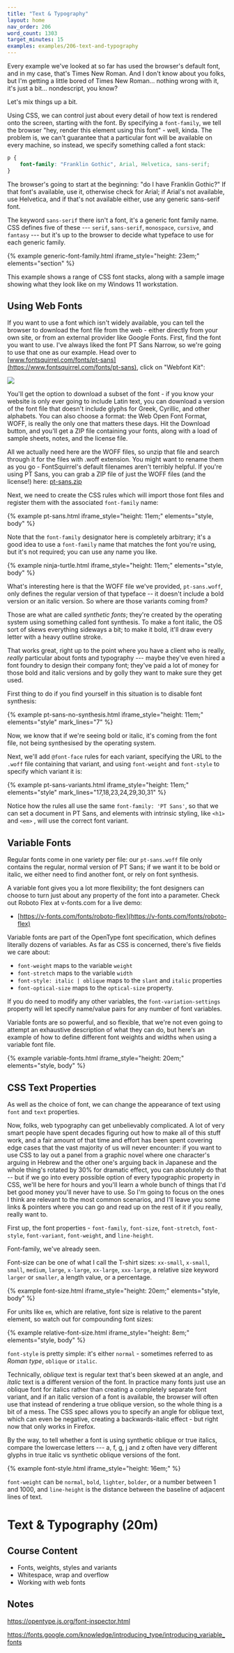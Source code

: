 ```yaml
---
title: "Text & Typography"
layout: home
nav_order: 206
word_count: 1303
target_minutes: 15
examples: examples/206-text-and-typography
---
```

Every example we've looked at so far has used the browser's default font, and in my case, that's Times New Roman. And I don't know about you folks, but I'm getting a little bored of Times New Roman... nothing wrong with it, it's just a bit... nondescript, you know?

Let's mix things up a bit.

Using CSS, we can control just about every detail of how text is rendered onto the screen, starting with the font. By specifying a `font-family`, we tell the browser "hey, render this element using this font" - well, kinda. The problem is, we can't guarantee that a particular font will be available on every machine, so instead, we specify something called a font stack:

```css
p {
    font-family: "Franklin Gothic", Arial, Helvetica, sans-serif;
}
```

The browser's going to start at the beginning: "do I have Franklin Gothic?" If that font's available, use it, otherwise check for Arial; if Arial's not available, use Helvetica, and if that's not available either, use any generic sans-serif font.

The keyword `sans-serif` there isn't a font, it's a generic font family name. CSS defines five of these --- `serif`, `sans-serif`, `monospace`, `cursive`, and `fantasy` --- but it's up to the browser to decide what typeface to use for each generic family.

{% example generic-font-family.html iframe_style="height: 23em;" elements="section" %}

This example shows a range of CSS font stacks, along with a sample image showing what they look like on my Windows 11 workstation.

## Using Web Fonts

If you want to use a font which isn't widely available, you can tell the browser to download the font file from the web - either directly from your own site, or from an external provider like Google Fonts. First, find the font you want to use. I've always liked the font PT Sans Narrow, so we're going to use that one as our example. Head over to [www.fontsquirrel.com/fonts/pt-sans](https://www.fontsquirrel.com/fonts/pt-sans), click on "Webfont Kit": 

![](./images/font-squirrel-pt-sans.png)

You'll get the option to download a subset of the font - if you know your website is only ever going to include Latin text, you can download a version of the font file that doesn't include glyphs for Greek, Cyrillic, and other alphabets. You can also choose a format: the Web Open Font Format, WOFF, is really the only one that matters these days. Hit the Download button, and you'll get a ZIP file containing your fonts, along with a load of sample sheets, notes, and the license file.

All we actually need here are the WOFF files, so unzip that file and search through it for the files with .woff extension. You might want to rename them as you go - FontSquirrel's default filenames aren't terribly helpful. If you're using PT Sans, you can grab a ZIP file of just the WOFF files (and the license!) here: [pt-sans.zip]({{page.examples}}/pt-sans.zip)

Next, we need to create the CSS rules which will import those font files and register them with the associated `font-family` name:

{% example pt-sans.html iframe_style="height: 11em;" elements="style, body" %}

Note that the `font-family` designator here is completely arbitrary; it's a good idea to use a `font-family` name that matches the font you're using, but it's not required; you can use any name you like.

{% example ninja-turtle.html iframe_style="height: 11em;" elements="style, body" %}

What's interesting here is that the WOFF file we've provided, `pt-sans.woff`, only defines the regular version of that typeface -- it doesn't include a bold version or an italic version. So where are those variants coming from?

Those are what are called *synthetic fonts*; they're created by the operating system using something called font synthesis. To make a font italic, the OS sort of skews everything sideways a bit; to make it bold, it'll draw every letter with a heavy outline stroke.

That works great, right up to the point where you have a client who is really, *really* particular about fonts and typography --- maybe they've even hired a font foundry to design their company font; they've paid a lot of money for those bold and italic versions and by golly they want to make sure they get used.

First thing to do if you find yourself in this situation is to disable font synthesis:

{% example pt-sans-no-synthesis.html iframe_style="height: 11em;" elements="style" mark_lines="7" %}

Now, we know that if we're seeing bold or italic, it's coming from the font file, not being synthesised by the operating system.

Next, we'll add `@font-face` rules for each variant, specifying the URL to the `.woff` file containing that variant, and using `font-weight` and `font-style` to specify which variant it is:

{% example pt-sans-variants.html iframe_style="height: 11em;" elements="style" mark_lines="17,18,23,24,29,30,31" %}

Notice how the rules all use the same `font-family: 'PT Sans'`, so that we can set a document in PT Sans, and elements with intrinsic styling, like `<h1>` and `<em>` , will use the correct font variant.

## Variable Fonts

Regular fonts come in one variety per file: our `pt-sans.woff` file only contains the regular, normal version of PT Sans; if we want it to be bold or italic, we either need to find another font, or rely on font synthesis.

A variable font gives you a lot more flexibility; the font designers can choose to turn just about any property of the font into a parameter. Check out Roboto Flex at v-fonts.com for a live demo:

* [https://v-fonts.com/fonts/roboto-flex](https://v-fonts.com/fonts/roboto-flex)

Variable fonts are part of the OpenType font specification, which defines literally dozens of variables. As far as CSS is concerned, there's five fields we care about:

* `font-weight` maps to the variable `weight`
* `font-stretch` maps to the variable `width`
* `font-style: italic | oblique` maps to the `slant` and `italic` properties
* `font-optical-size` maps to the `optical-size` property.

If you do need to modify any other variables, the `font-variation-settings` property will let specify name/value pairs for any number of font variables.

Variable fonts are so powerful, and so flexible, that we're not even going to attempt an exhaustive description of what they can do, but here's an example of how to define different font weights and widths when using a variable font file.

{% example variable-fonts.html iframe_style="height: 20em;" elements="style, body" %}

## CSS Text Properties

As well as the choice of font, we can change the appearance of text using `font` and `text` properties.

Now, folks, web typography can get unbelievably complicated. A lot of very smart people have spent decades figuring out how to make all of this stuff work, and a fair amount of that time and effort has been spent covering edge cases that the vast majority of us will never encounter: if you want to use CSS to lay out a panel from a graphic novel where one character's arguing in Hebrew and the other one's arguing back in Japanese and the whole thing's rotated by 30% for dramatic effect, you can absolutely do that -- but if we go into every possible option of every typographic property in CSS, we'll be here for hours and you'll learn a whole bunch of things that I'd bet good money you'll never have to use. So I'm going to focus on the ones I think are relevant to the most common scenarios, and I'll leave you some links & pointers where you can go and read up on the rest of it if you really, really want to.

First up, the font properties - `font-family`, `font-size`, `font-stretch`, `font-style`, `font-variant`, `font-weight`, and `line-height`.

Font-family, we've already seen.

Font-size can be one of what I call the T-shirt sizes: `xx-small`, `x-small`, `small`, `medium`, `large`, `x-large`, `xx-large`, `xxx-large`, a relative size keyword `larger` or `smaller`, a length value, or a percentage.

{% example font-size.html iframe_style="height: 20em;" elements="style, body" %}

For units like `em`, which are relative, font size is relative to the parent element, so watch out for compounding font sizes:

{% example relative-font-size.html iframe_style="height: 8em;" elements="style, body" %}

`font-style` is pretty simple: it's either `normal` - sometimes referred to as *Roman type*, `oblique` or `italic`. 

Technically, *oblique* text is regular text that's been skewed at an angle, and *italic* text is a different version of the font. In practice many fonts just use an oblique font for italics rather than creating a completely separate font variant, and if an italic version of a font is available, the browser will often use that instead of rendering a true oblique version, so the whole thing is a bit of a mess. The CSS spec allows you to specify an angle for oblique text, which can even be negative, creating a backwards-italic effect - but right now that only works in Firefox.

By the way, to tell whether a font is using synthetic oblique or true italics, compare the lowercase letters --- a, f, g, j and z often have very different glyphs in true italic vs synthetic oblique versions of the font.

{% example font-style.html iframe_style="height: 16em;" %}

`font-weight` can be `normal`, `bold`, `lighter`, `bolder`, or a number between 1 and 1000, and `line-height` is the distance between the baseline of adjacent lines of text.























# Text & Typography (20m)

## Course Content

- Fonts, weights, styles and variants
- Whitespace, wrap and overflow
- Working with web fonts

## Notes

https://opentype.js.org/font-inspector.html

https://fonts.google.com/knowledge/introducing_type/introducing_variable_fonts













